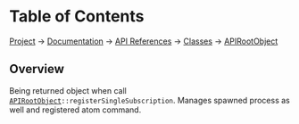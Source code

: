 # Table of Contents
[Project](https://github.com/ksxatompackages/quick-spawn) → [Documentation](../..) → [API References](..) → [Classes](.) → [APIRootObject](./api.md)

## Overview

Being returned object when call <code>[APIRootObject](.classes/api.md)::registerSingleSubscription</code>. Manages spawned process as well and registered atom command.
